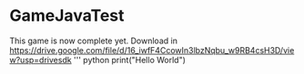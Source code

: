 # GameJavaTest
This game is now complete yet.
Download in https://drive.google.com/file/d/16_iwfF4CcowIn3lbzNqbu_w9RB4csH3D/view?usp=drivesdk
''' python
print("Hello World")
